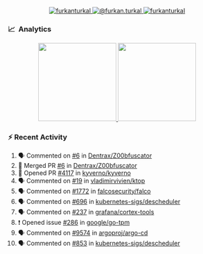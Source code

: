 <p align="center">
  <a href="https://linkedin.com/in/furkanturkal" target="blank">
    <img src="https://img.shields.io/badge/linkedin-%230077B5.svg?&style=for-the-badge&logo=linkedin&logoColor=white" alt="furkanturkal" />
  </a>
  <a href="https://medium.com/@furkan.turkal" target="blank">
    <img src="https://img.shields.io/badge/medium-%2312100E.svg?&style=for-the-badge&logo=medium&logoColor=white" alt="@furkan.turkal" />
  </a>
  <a href="https://twitter.com/furkanturkaI" target="blank">
    <img src="https://img.shields.io/badge/Twitter-1DA1F2?style=for-the-badge&logo=twitter&logoColor=white" alt="furkanturkaI" />
  </a>
</p>

### 📈 &nbsp;Analytics

<p align="center">
  <a href="https://coderstats.net/github/#Dentrax">
    <img height="180em" src="https://github-readme-stats-eight-theta.vercel.app/api?username=Dentrax&show_icons=true&theme=algolia&include_all_commits=true&count_private=true&line_height=26"/>
    <img height="180em" src="https://github-readme-stats-eight-theta.vercel.app/api/top-langs/?username=Dentrax&layout=compact&langs_count=8&theme=algolia&line_height=26"/>
  </a>
</p>

### :zap: Recent Activity

<!--START_SECTION:activity-->
1. 🗣 Commented on [#6](https://github.com/Dentrax/Z00bfuscator/issues/6) in [Dentrax/Z00bfuscator](https://github.com/Dentrax/Z00bfuscator)
2. 🎉 Merged PR [#6](https://github.com/Dentrax/Z00bfuscator/pull/6) in [Dentrax/Z00bfuscator](https://github.com/Dentrax/Z00bfuscator)
3. 💪 Opened PR [#4117](https://github.com/kyverno/kyverno/pull/4117) in [kyverno/kyverno](https://github.com/kyverno/kyverno)
4. 🗣 Commented on [#19](https://github.com/vladimirvivien/ktop/issues/19) in [vladimirvivien/ktop](https://github.com/vladimirvivien/ktop)
5. 🗣 Commented on [#1772](https://github.com/falcosecurity/falco/issues/1772) in [falcosecurity/falco](https://github.com/falcosecurity/falco)
6. 🗣 Commented on [#696](https://github.com/kubernetes-sigs/descheduler/issues/696) in [kubernetes-sigs/descheduler](https://github.com/kubernetes-sigs/descheduler)
7. 🗣 Commented on [#237](https://github.com/grafana/cortex-tools/issues/237) in [grafana/cortex-tools](https://github.com/grafana/cortex-tools)
8. ❗️ Opened issue [#286](https://github.com/google/go-tpm/issues/286) in [google/go-tpm](https://github.com/google/go-tpm)
9. 🗣 Commented on [#9574](https://github.com/argoproj/argo-cd/issues/9574) in [argoproj/argo-cd](https://github.com/argoproj/argo-cd)
10. 🗣 Commented on [#853](https://github.com/kubernetes-sigs/descheduler/issues/853) in [kubernetes-sigs/descheduler](https://github.com/kubernetes-sigs/descheduler)
<!--END_SECTION:activity-->
